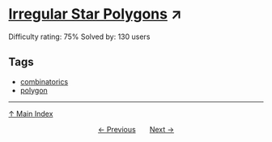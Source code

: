 # [Irregular Star Polygons](https://projecteuler.net/problem=842) ↗️

Difficulty rating: 75%
Solved by: 130 users
## Tags

- [combinatorics](../tags/combinatorics.md)
- [polygon](../tags/polygon.md)



---

[↑ Main Index](../README.md)


<div align=center><a href='841.md'>← Previous</a> &nbsp;&nbsp; &nbsp;&nbsp;  <a href='843.md'>Next →</a></div>
